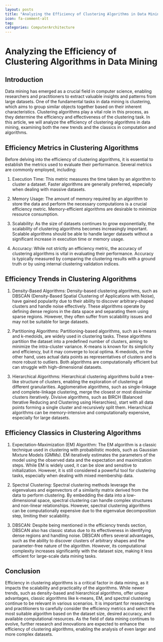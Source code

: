 ```yaml
---
layout: posts
title: "Analyzing the Efficiency of Clustering Algorithms in Data Mining"
icon: fa-comment-alt
tag:      
categories: ComputerArchitecture
---
```



# Analyzing the Efficiency of Clustering Algorithms in Data Mining

## Introduction

Data mining has emerged as a crucial field in computer science, enabling researchers and practitioners to extract valuable insights and patterns from large datasets. One of the fundamental tasks in data mining is clustering, which aims to group similar objects together based on their inherent characteristics. Clustering algorithms play a vital role in this process, as they determine the efficiency and effectiveness of the clustering task. In this article, we will analyze the efficiency of clustering algorithms in data mining, examining both the new trends and the classics in computation and algorithms.

## Efficiency Metrics in Clustering Algorithms

Before delving into the efficiency of clustering algorithms, it is essential to establish the metrics used to evaluate their performance. Several metrics are commonly employed, including:

1. Execution Time: This metric measures the time taken by an algorithm to cluster a dataset. Faster algorithms are generally preferred, especially when dealing with massive datasets.

2. Memory Usage: The amount of memory required by an algorithm to store the data and perform the necessary computations is a crucial efficiency metric. Memory-efficient algorithms are desirable to minimize resource consumption.

3. Scalability: As the size of datasets continues to grow exponentially, the scalability of clustering algorithms becomes increasingly important. Scalable algorithms should be able to handle larger datasets without a significant increase in execution time or memory usage.

4. Accuracy: While not strictly an efficiency metric, the accuracy of clustering algorithms is vital in evaluating their performance. Accuracy is typically measured by comparing the clustering results with a ground truth or by using internal clustering validation indices.

## Efficiency Trends in Clustering Algorithms

1. Density-Based Algorithms: Density-based clustering algorithms, such as DBSCAN (Density-Based Spatial Clustering of Applications with Noise), have gained popularity due to their ability to discover arbitrary-shaped clusters and handle noise effectively. These algorithms operate by defining dense regions in the data space and separating them using sparse regions. However, they often suffer from scalability issues and may not be suitable for large datasets.

2. Partitioning Algorithms: Partitioning-based algorithms, such as k-means and k-medoids, are widely used in clustering tasks. These algorithms partition the dataset into a predefined number of clusters, aiming to minimize the intra-cluster variance. K-means is known for its simplicity and efficiency, but it may converge to local optima. K-medoids, on the other hand, uses actual data points as representatives of clusters and is more robust to outliers. Both algorithms are computationally efficient but can struggle with high-dimensional datasets.

3. Hierarchical Algorithms: Hierarchical clustering algorithms build a tree-like structure of clusters, enabling the exploration of clustering at different granularities. Agglomerative algorithms, such as single-linkage and complete-linkage clustering, merge the closest or most dissimilar clusters iteratively. Divisive algorithms, such as BIRCH (Balanced Iterative Reducing and Clustering using Hierarchies), start with all data points forming a single cluster and recursively split them. Hierarchical algorithms can be memory-intensive and computationally expensive, especially for large datasets.

## Efficiency Classics in Clustering Algorithms

1. Expectation-Maximization (EM) Algorithm: The EM algorithm is a classic technique used in clustering with probabilistic models, such as Gaussian Mixture Models (GMMs). EM iteratively estimates the parameters of the model using the observed data and the expectation and maximization steps. While EM is widely used, it can be slow and sensitive to initialization. However, it is still considered a powerful tool for clustering tasks, especially when dealing with mixed membership data.

2. Spectral Clustering: Spectral clustering methods leverage the eigenvalues and eigenvectors of a similarity matrix derived from the data to perform clustering. By embedding the data into a low-dimensional space, spectral clustering can handle complex structures and non-linear relationships. However, spectral clustering algorithms can be computationally expensive due to the eigenvalue decomposition step, limiting their scalability.

3. DBSCAN: Despite being mentioned in the efficiency trends section, DBSCAN also has classic status due to its effectiveness in identifying dense regions and handling noise. DBSCAN offers several advantages, such as the ability to discover clusters of arbitrary shapes and the parameter-free nature of the algorithm. However, its computational complexity increases significantly with the dataset size, making it less efficient for large-scale data mining tasks.

## Conclusion

Efficiency in clustering algorithms is a critical factor in data mining, as it impacts the scalability and practicality of the algorithms. While newer trends, such as density-based and hierarchical algorithms, offer unique advantages, classic algorithms like k-means, EM, and spectral clustering continue to be relevant in various scenarios. It is important for researchers and practitioners to carefully consider the efficiency metrics and select the most suitable algorithm based on the dataset size, desired accuracy, and available computational resources. As the field of data mining continues to evolve, further research and innovations are expected to enhance the efficiency of clustering algorithms, enabling the analysis of even larger and more complex datasets.